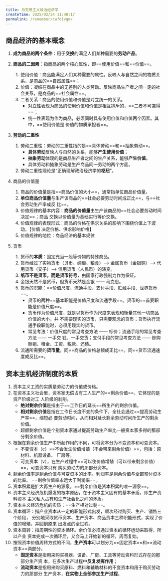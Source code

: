 ```yaml
---
title: 马克思主义政治经济学
createTime: 2025/02/24 11:40:17
permalink: /remember/cwfdivgm/
---
```


## 商品经济的基本概念

1. **成为商品的两个条件**：用于**交换**的满足人们某种需要的**劳动产品**。 

2. **商品的二因素**：指商品的两个核心属性，即==使用价值==和==价值==。  
   1. 使用价值：商品能满足人们某种需要的属性。反映人与自然之间的物质关系，是商品的==自然属性==；
   2. 价值：凝结在商品中的无差别的人类劳动。反映商品生产者之间一定的社会关系，是商品的==社会属性==。
   3. 二者关系：商品的使用价值和价值是对立统一的关系。
      - 对立性表现为商品的使用价值和价值是相互排斥的，==二者不可兼得==；
      - 统一性表现为作为商品，必须同时具有使用价值和价值两个因素。其中，==使用价值是
      价值的物质承担者==。
   
3. **劳动的二重性**
   1. 劳动二重性：劳动的二重性指的是==具体劳动==和==抽象劳动==。
      - **具体劳动**反映人与自然的关系，能够**产生使用价值**；
      - **抽象劳动**体现的是商品生产者之间的生产关系，能够**产生价值**。
      - 具体劳动和抽象劳动是生产商品同一劳动的两个方面。
   2. 劳动二重性理论是“正确理解政治经济学的**枢纽**”。

4. 商品的价值量
   1. 商品的价值量是指==商品价值的大小==，通常指单位商品价值量。
   2. **单位商品价值量**与生产该商品的==社会必要劳动时间成正比==，与==社会劳动生产率成反
   比==。
   3. 价值规律的基本内容：**商品的价值量**由生产该商品的==社会必要劳动时间决定==；商品
   交换以价值量为基础实行等价交换。  
   4. 价值规律的表现形式：商品的价格在供求关系的影响下围绕价值上下波动。【价值
   决定价格、供求影响价格】  
   5. 价值规律的地位：商品经济的基本规律

5. 货币
   1. 货币的**本质**：固定充当一般等价物的特殊商品。
   2. 货币经过了实物货币（贝币、绸缎、粮食）——> 金属货币（金银铜）——> 代用货币（交子）——> 信用货币（人民币）的演变。
   3. **纸币不是货币，而是货币符号**，由国家行政强制力作为保证。
   4. 金银天然不是货币，但货币天然是金银 —— 马克思。
   5. 货币的职能：==价值尺度、流通手段、支付手段、贮藏手段、世界货币==。
      - 货币的两种==基本职能是价值尺度和流通手段==。货币的==首要职能是价值尺度==。
      - 货币作为价值尺度，就是以货币作为尺度来表现和衡量其他一切商品价值的大小，并
      不需要现实的货币，只需要观念的货币；货币执行流通手段职能时，必须用现实的货币。
      - 常见考法：价值尺度的常见考查方法 —— 标价；流通手段的常见考查方法 —— 一手交
      钱、一手交货；支付手段的常见考查方法 —— 赊购赊销、租金、工资、税款、还债。
   6. 流通所需要的**货币量**，同==商品的价格总额成正比==，同==货币流通速度成反比==。


## 资本主机经济制度的本质

1. 资本主义工资的实质是劳动力的价值或价格。
2. 在资本主义社会里，资本家无偿占有工人生产的==剩余价值==，它体现的是资产阶级对工
   人阶级的剥削。
   - **绝对剩余价值**是指由于==工作日的延长==所生产的剩余价值。
   - **相对剩余价值**是指在工作日长度不变的条件下，全社会通过==提高劳动生产率==，缩短必
   要劳动时间，从而相对延长剩余劳动时间所生产的剩余价值。
   - 超额剩余价值是个别资本家通过提高劳动生产率比一般资本家多得的那部分剩余价值。
3. 根据在剩余价值生产中所起作用的不同，可将资本分为不变资本和可变资本。
   - 不变资本（c）==不会发生价值增殖（不会带来剩余价值）==，包括：原材料、机器设备、
   厂房等。
   - 可变资本（v），在生产过程中==可以使价值增殖（可以带来剩余价值）==，可变资本只有
   购买劳动力的那部分资本。
4. 剩余价值率是剩余价值与可变资本的比率。利润率是剩余价值与全部预付资本的比率。
   ==剩余价值率永远大于利润率==。
5. 资本积累是扩大再生产的源泉，==剩余价值是资本积累的唯一源泉==。
6. 资本主义经济危机爆发的根本原因，在于资本主义固有的基本矛盾，即生产资料资本
   主义私人占有和生产社会化之间的矛盾。
7. 资本主义经济危机的实质：==生产相对过剩==。
8. 资本循环：指产业资本从一定的职能形式出发，顺次经过购买、生产、销售三个阶段，
   分别地采取货币资本、生产资本、商品资本三种职能形式，实现了价值的增殖，并回到原来
   出发点的全过程。
9. 资本周转：指周期性的资本循环。余价值必须通过资本的循环运动来取得，所以产业
   资本完成一次循环后，又会马上开始新的循环，周而复始。
10. 按照资本价值周转方式的不同，**生产资本**可以划分为==固定资本==和==流动资本==两部分。
    - **固定资本**是指用来购买机器、设备、厂房、工具等劳动资料形式存在的那部分生产资
    本，在多次生产过程中**反复发挥作用**；
    - **流动资本**是指用来购买原料、燃料和辅助材料的不变资本和用于购买劳动力的那部分
    生产资本，**在实物上全部参加生产过程**。
